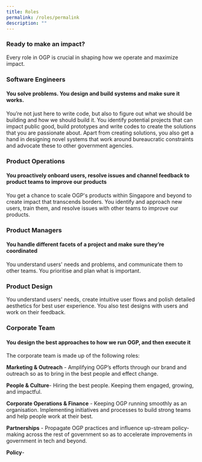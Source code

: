 ```yaml
---
title: Roles
permalink: /roles/permalink
description: ""
---
```


### Ready to make an impact?
Every role in OGP is crucial in shaping how we operate and maximize impact.

### Software Engineers
#### You solve problems. You design and build systems and make sure it works.

You’re not just here to write code, but also to figure out what we should be building and how we should build it. You identify potential projects that can impact public good, build prototypes and write codes to create the solutions that you are passionate about. Apart from creating solutions, you also get a hand in designing novel systems that work around bureaucratic constraints and advocate these to other government agencies.

### Product Operations
#### You proactively onboard users, resolve issues and channel feedback to product teams to improve our products
You get a chance to scale OGP's products within Singapore and beyond to create impact that transcends borders. You identify and approach new users, train them, and resolve issues with other teams to improve our products.

### Product Managers
#### You handle different facets of a project and make sure they’re coordinated
You understand users' needs and problems, and communicate them to other teams. You prioritise and plan what is important.

### Product Design
You understand users' needs, create intuitive user flows and polish detailed aesthetics for best user experience. You also test designs with users and work on their feedback.

### Corporate Team
#### You design the best approaches to how we run OGP, and then execute it

The corporate team is made up of the following roles: 

**Marketing & Outreach** - Amplifying OGP’s efforts through our brand and outreach so as to bring in the best people and effect change. 

**People & Culture**- Hiring the best people. Keeping them engaged, growing, and impactful. 

**Corporate Operations & Finance** - Keeping OGP running smoothly as an organisation. Implementing initiatives and processes to build strong teams and help people work at their best. 

**Partnerships** - Propagate OGP practices and influence up-stream policy-making across the rest of government so as to accelerate improvements in government in tech and beyond. 

**Policy**-